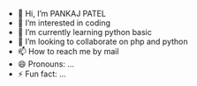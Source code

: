 - 👋 Hi, I’m PANKAJ PATEL
- 👀 I’m interested in coding
- 🌱 I’m currently learning python basic
- 💞️ I’m looking to collaborate on php and python
- 📫 How to reach me by mail
- 😄 Pronouns: ...
- ⚡ Fun fact: ...

<!---
PANKAJPATEL2409/PANKAJPATEL2409 is a ✨ special ✨ repository because its `README.md` (this file) appears on your GitHub profile.
You can click the Preview link to take a look at your changes.
--->
